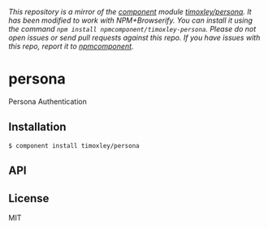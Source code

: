 *This repository is a mirror of the [component](http://component.io) module [timoxley/persona](http://github.com/timoxley/persona). It has been modified to work with NPM+Browserify. You can install it using the command `npm install npmcomponent/timoxley-persona`. Please do not open issues or send pull requests against this repo. If you have issues with this repo, report it to [npmcomponent](https://github.com/airportyh/npmcomponent).*

# persona

  Persona Authentication

## Installation

    $ component install timoxley/persona

## API

   

## License

  MIT
